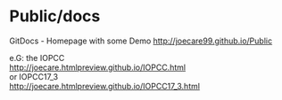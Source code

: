 # Public/docs
GitDocs - Homepage with some Demo http://joecare99.github.io/Public

e.G: the IOPCC<br/>
http://joecare.htmlpreview.github.io/IOPCC.html<br/>
or IOPCC17_3<br/>
http://joecare.htmlpreview.github.io/IOPCC17_3.html<br/>

